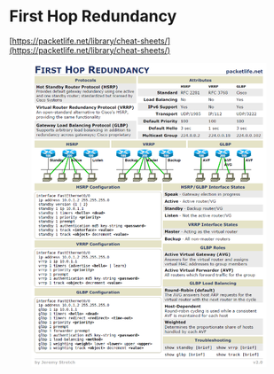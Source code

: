 # First Hop Redundancy

[https://packetlife.net/library/cheat-sheets/](https://packetlife.net/library/cheat-sheets/)

<figure><img src="../../../.gitbook/assets/image (69).png" alt=""><figcaption></figcaption></figure>
